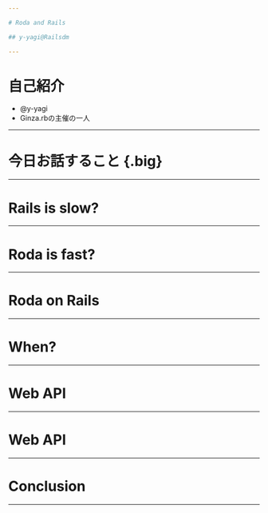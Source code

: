 ```yaml
---

# Roda and Rails

## y-yagi@Railsdm

---
```


# 自己紹介

* @y-yagi
* Ginza.rbの主催の一人

---

# 今日お話すること {.big}

---

# Rails is slow?

---

# Roda is fast?

---

# Roda on Rails

---

# When?

---

# Web API

---

# Web API

---

# Conclusion

---
